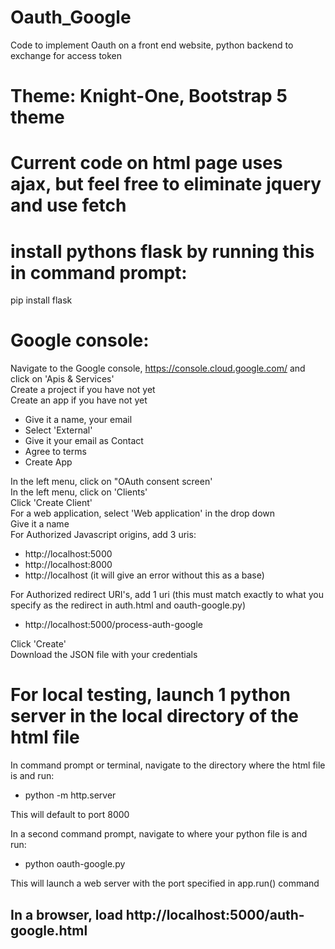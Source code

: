 # Oauth_Google
Code to implement Oauth on a front end website, python backend to exchange for access token

# Theme: Knight-One, Bootstrap 5 theme

# Current code on html page uses ajax, but feel free to eliminate jquery and use fetch

# install pythons flask by running this in command prompt:
pip install flask

# Google console:
Navigate to the Google console, https://console.cloud.google.com/ and click on 'Apis & Services' <br />
Create a project if you have not yet <br />
Create an app if you have not yet <br />
- Give it a name, your email
- Select 'External'
- Give it your email as Contact
- Agree to terms
- Create App

In the left menu, click on "OAuth consent screen' <br />
In the left menu, click on 'Clients' <br />
Click 'Create Client' <br />
For a web application, select 'Web application' in the drop down <br />
Give it a name <br />
For Authorized Javascript origins, add 3 uris: <br />
- http://localhost:5000
- http://localhost:8000
- http://localhost (it will give an error without this as a base)

For Authorized redirect URI's, add 1 uri (this must match exactly to what you specify as the redirect in auth.html and oauth-google.py) <br />
   -  http://localhost:5000/process-auth-google 

Click 'Create'  <br />
Download the JSON file with your credentials <br />


# For local testing, launch 1 python server in the local directory of the html file
In command prompt or terminal, navigate to the directory where the html file is and run:
- python -m http.server <br />

This will default to port 8000 <br />

In a second command prompt, navigate to where your python file is and run: <br />
- python oauth-google.py <br />

This will launch a web server with the port specified in app.run() command <br />

## In a browser, load http://localhost:5000/auth-google.html



